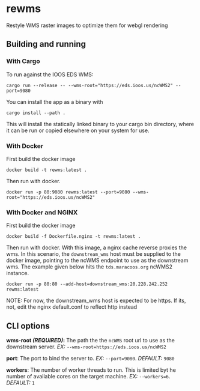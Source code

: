 # rewms

Restyle WMS raster images to optimize them for webgl rendering

## Building and running

### With Cargo

To run against the IOOS EDS WMS:

```
cargo run --release -- --wms-root="https://eds.ioos.us/ncWMS2" --port=9080
```

You can install the app as a binary with 

```
cargo install --path .
```

This will install the statically linked binary to your cargo bin directory, where it can be run or copied elsewhere on your system for use.

### With Docker

First build the docker image

```
docker build -t rewms:latest .
```

Then run with docker. 

```
docker run -p 80:9080 rewms:latest --port=9080 --wms-root="https://eds.ioos.us/ncWMS2"
```

### With Docker and NGINX

First build the docker image

```
docker build -f Dockerfile.nginx -t rewms:latest .
```

Then run with docker. With this image, a nginx cache reverse proxies the wms. In this scenario, the `downstream_wms` host must be supplied to the docker image, pointing to the ncWMS endpoint to use as the downstream wms. The example given below hits the `tds.maracoos.org` ncWMS2 instance.

```
docker run -p 80:80 --add-host=downstream_wms:20.228.242.252 rewms:latest
```

NOTE: For now, the downstream_wms host is expected to be https. If its, not, edit the nginx default.conf to reflect http instead

## CLI options

**wms-root *(REQUIRED)*:** The path the the `ncWMS` root url to use as the downstream server. *EX:* `--wms-root=https://eds.ioos.us/ncWMS2`

**port**: The port to bind the server to. *EX:* `--port=9080`. *DEFAULT:* `9080`

**workers**: The number of worker threads to run. This is limited byt he number of available cores on the target machine. *EX:* `--workers=6`. *DEFAULT:* `1`